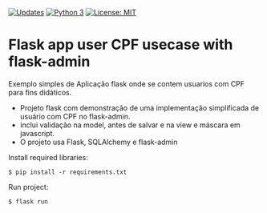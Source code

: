 [![Updates](https://pyup.io/repos/github/marcelobbfonseca/flask-admin-cpf/shield.svg)](https://pyup.io/repos/github/marcelobbfonseca/flask-admin-cpf/) [![Python 3](https://pyup.io/repos/github/marcelobbfonseca/flask-admin-cpf/python-3-shield.svg)](https://pyup.io/repos/github/marcelobbfonseca/flask-admin-cpf/) [![License: MIT](https://img.shields.io/badge/License-MIT-blue.svg)](https://opensource.org/licenses/MIT)

# Flask app user CPF usecase with flask-admin
Exemplo simples de Aplicação flask onde se contem usuarios com CPF para fins didáticos.

- Projeto flask com demonstração de uma implementação simplificada de usuário com CPF no flask-admin.
- inclui validação na model, antes de salvar e na view e máscara em javascript.
- O projeto usa Flask, SQLAlchemy e flask-admin

Install required libraries:

    $ pip install -r requirements.txt

Run project:

    $ flask run
